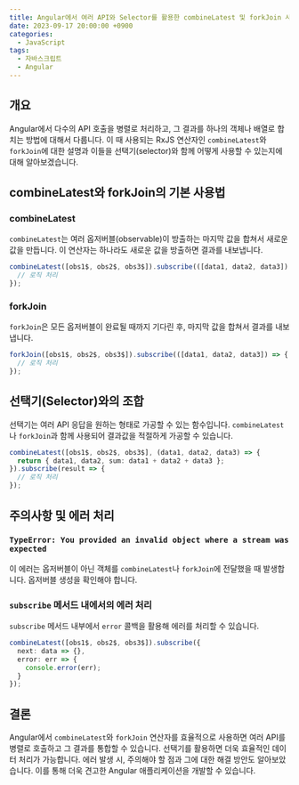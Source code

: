 ```yaml
---
title: Angular에서 여러 API와 Selector를 활용한 combineLatest 및 forkJoin 사용법
date: 2023-09-17 20:00:00 +0900
categories:
  - JavaScript
tags:
  - 자바스크립트
  - Angular
---
```


## 개요

Angular에서 다수의 API 호출을 병렬로 처리하고, 그 결과를 하나의 객체나 배열로 합치는 방법에 대해서 다룹니다. 이 때 사용되는 RxJS 연산자인 `combineLatest`와 `forkJoin`에 대한 설명과 이들을 선택기(selector)와 함께 어떻게 사용할 수 있는지에 대해 알아보겠습니다.

## combineLatest와 forkJoin의 기본 사용법

### combineLatest

`combineLatest`는 여러 옵저버블(observable)이 방출하는 마지막 값을 합쳐서 새로운 값을 만듭니다. 이 연산자는 하나라도 새로운 값을 방출하면 결과를 내보냅니다.

```typescript
combineLatest([obs1$, obs2$, obs3$]).subscribe(([data1, data2, data3]) => {
  // 로직 처리
});
```

### forkJoin

`forkJoin`은 모든 옵저버블이 완료될 때까지 기다린 후, 마지막 값을 합쳐서 결과를 내보냅니다.

```typescript
forkJoin([obs1$, obs2$, obs3$]).subscribe(([data1, data2, data3]) => {
  // 로직 처리
});
```

## 선택기(Selector)와의 조합

선택기는 여러 API 응답을 원하는 형태로 가공할 수 있는 함수입니다. `combineLatest`나 `forkJoin`과 함께 사용되어 결과값을 적절하게 가공할 수 있습니다.

```typescript
combineLatest([obs1$, obs2$, obs3$], (data1, data2, data3) => {
  return { data1, data2, sum: data1 + data2 + data3 };
}).subscribe(result => {
  // 로직 처리
});
```

## 주의사항 및 에러 처리

### `TypeError: You provided an invalid object where a stream was expected`

이 에러는 옵저버블이 아닌 객체를 `combineLatest`나 `forkJoin`에 전달했을 때 발생합니다. 옵저버블 생성을 확인해야 합니다.

### `subscribe` 메서드 내에서의 에러 처리

`subscribe` 메서드 내부에서 `error` 콜백을 활용해 에러를 처리할 수 있습니다.

```typescript
combineLatest([obs1$, obs2$, obs3$]).subscribe({
  next: data => {},
  error: err => {
    console.error(err);
  }
});
```

## 결론

Angular에서 `combineLatest`와 `forkJoin` 연산자를 효율적으로 사용하면 여러 API를 병렬로 호출하고 그 결과를 통합할 수 있습니다. 선택기를 활용하면 더욱 효율적인 데이터 처리가 가능합니다. 에러 발생 시, 주의해야 할 점과 그에 대한 해결 방안도 알아보았습니다. 이를 통해 더욱 견고한 Angular 애플리케이션을 개발할 수 있습니다.